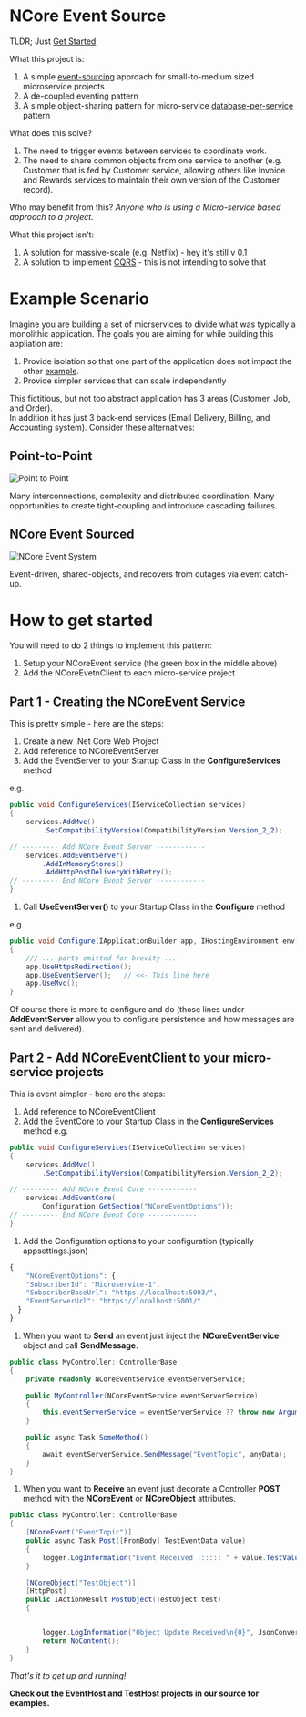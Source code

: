 # NCore Event Source

TLDR; Just [Get Started](#how-to-get-started)

What this project is:
1. A simple [event-sourcing](https://microservices.io/patterns/data/event-sourcing.html) approach for small-to-medium sized microservice projects
1. A de-coupled eventing pattern
1. A simple object-sharing pattern for micro-service [database-per-service](https://microservices.io/patterns/data/database-per-service.html) pattern

What does this solve?
1. The need to trigger events between services to coordinate work.
1. The need to share common objects from one service to another (e.g. Customer that is fed by Customer service, allowing others 
like Invoice and Rewards services to maintain their own version of the Customer record).

Who may benefit from this?
_Anyone who is using a Micro-service based approach to a project._

What this project isn't:
1. A solution for massive-scale (e.g. Netflix) - hey it's still v 0.1
1. A solution to implement [CQRS](https://microservices.io/patterns/data/cqrs.html) - this is not intending to solve that

# Example Scenario
Imagine you are building a set of micrservices to divide what was typically a monolithic application.
The goals you are aiming for while building this appliation are:
1. Provide isolation so that one part of the application does not impact the other [example](https://youtu.be/-AfZxdXa7yc?t=2103).
1. Provide simpler services that can scale independently

This fictitious, but not too abstract application has 3 areas (Customer, Job, and Order).  
In addition it has just 3 back-end services (Email Delivery, Billing, and Accounting system).
Consider these alternatives:

## Point-to-Point
![Point to Point](https://raw.githubusercontent.com/rposener/NCoreEventSource/master/Point2Point.PNG)

Many interconnections, complexity and distributed coordination.  Many opportunities to create tight-coupling and introduce cascading failures.

##  NCore Event Sourced
![NCore Event System](https://raw.githubusercontent.com/rposener/NCoreEventSource/master/NCoreEvent.PNG)

Event-driven, shared-objects, and recovers from outages via event catch-up.

# How to get started
You will need to do 2 things to implement this pattern:
1. Setup your NCoreEvent service (the green box in the middle above)
1. Add the NCoreEvetnClient to each micro-service project

## Part 1 - Creating the NCoreEvent Service
This is pretty simple - here are the steps:
1. Create a new .Net Core Web Project
1. Add reference to NCoreEventServer
1. Add the EventServer to your Startup Class in the **ConfigureServices** method

e.g.
```c#
public void ConfigureServices(IServiceCollection services)
{
    services.AddMvc()
        .SetCompatibilityVersion(CompatibilityVersion.Version_2_2);

// --------- Add NCore Event Server ------------
    services.AddEventServer()
        .AddInMemoryStores()
        .AddHttpPostDeliveryWithRetry();
// --------- End NCore Event Server ------------
}
```

1. Call **UseEventServer()** to your Startup Class in the **Configure** method

e.g.
```c#
public void Configure(IApplicationBuilder app, IHostingEnvironment env)
{
    /// ... parts omitted for brevity ...
    app.UseHttpsRedirection();
    app.UseEventServer();   // <<- This line here
    app.UseMvc();
}
```

Of course there is more to configure and do (those lines under **AddEventServer** allow you to configure persistence and how messages are sent and delivered).

## Part 2 - Add NCoreEventClient to your micro-service projects
This is event simpler - here are the steps:
1. Add reference to NCoreEventClient
1. Add the EventCore to your Startup Class in the **ConfigureServices** method
e.g.
```c#
public void ConfigureServices(IServiceCollection services)
{
    services.AddMvc()
        .SetCompatibilityVersion(CompatibilityVersion.Version_2_2);

// --------- Add NCore Event Core ------------
    services.AddEventCore(
        Configuration.GetSection("NCoreEventOptions"));
// --------- End NCore Event Core ------------
}
```
1. Add the Configuration options to your configuration (typically appsettings.json)
```js
{
    "NCoreEventOptions": {
    "SubscriberId": "Microservice-1",
    "SubscriberBaseUrl": "https://localhost:5003/",
    "EventServerUrl": "https://localhost:5001/"
  }
}
```
1. When you want to **Send** an event just inject the **NCoreEventService** object and call **SendMessage**.

```c#
public class MyController: ControllerBase 
{
    private readonly NCoreEventService eventServerService;

    public MyController(NCoreEventService eventServerService)
    {
        this.eventServerService = eventServerService ?? throw new ArgumentNullException(nameof(eventServerService));
    }

    public async Task SomeMethod()
    {
        await eventServerService.SendMessage("EventTopic", anyData);
    }
}
```

1. When you want to **Receive** an event just decorate a Controller **POST** method with the **NCoreEvent** or **NCoreObject** attributes.

```c#
public class MyController: ControllerBase 
{
    [NCoreEvent("EventTopic")]
    public async Task Post([FromBody] TestEventData value)
    {
        logger.LogInformation("Event Received :::::: " + value.TestValue);
    }

    [NCoreObject("TestObject")]
    [HttpPost]
    public IActionResult PostObject(TestObject test)
    {


        logger.LogInformation("Object Update Received\n{0}", JsonConvert.SerializeObject(test, Formatting.Indented));
        return NoContent();
    }
}
```

_That's it to get up and running!_

__Check out the EventHost and TestHost projects in our source for examples.__
